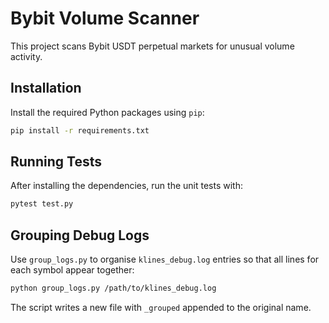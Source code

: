 # Bybit Volume Scanner

This project scans Bybit USDT perpetual markets for unusual volume activity.

## Installation

Install the required Python packages using `pip`:

```bash
pip install -r requirements.txt
```

## Running Tests

After installing the dependencies, run the unit tests with:

```bash
pytest test.py
```

## Grouping Debug Logs

Use `group_logs.py` to organise `klines_debug.log` entries so that all lines for
each symbol appear together:

```bash
python group_logs.py /path/to/klines_debug.log
```

The script writes a new file with `_grouped` appended to the original name.

